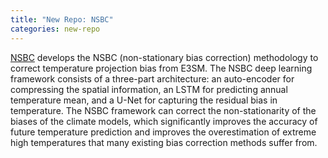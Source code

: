 ```yaml
---
title: "New Repo: NSBC"
categories: new-repo
---
```


[NSBC](https://github.com/LLNL/NSBC) develops the NSBC (non-stationary bias correction) methodology to correct temperature projection bias from E3SM. The NSBC deep learning framework consists of a three-part architecture: an auto-encoder for compressing the spatial information, an LSTM for predicting annual temperature mean, and a U-Net for capturing the residual bias in temperature. The NSBC framework can correct the non-stationarity of the biases of the climate models, which significantly improves the accuracy of future temperature prediction and improves the overestimation of extreme high temperatures that many existing bias correction methods suffer from.
